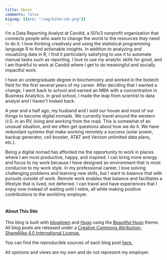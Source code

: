 ```yaml
---
title: About
comments: false
bigimg: [{src: "/img/bikeride.png"}]
---
```


I’m a Data Reporting Analyst at Candid, a 501c3 nonprofit organization that connects people who want to change the world to the resources they need to do it. I love thinking creatively and using the statistical programming language R to find actionable insights. In addition to analyzing and visualizing data in R, I find it particularly satisfying to use it to automate manual tasks such as reporting. I love to use my analytic skills for good, and I am thankful to work at Candid where I get to do meaningful and socially impactful work.

I have an undergraduate degree in biochemistry and worked in the biotech field for the first several years of my career. After deciding that I wanted a change, I went back to school and earned an MBA with a concentration in Business Analytics. In grad school, I made the leap from scientist to data analyst and I haven't looked back. 

A year and a half ago, my husband and I sold our house and most of our things to become digital nomads. We currently travel around the western U.S. in an RV, living and working from the road. This is somewhat of an unusual situation, and we often get questions about how we do it. We have redundant systems that make working remotely a success (solar power, backup generator, cell booster, AT&T and Verizon unlimited data plans, etc.). 

Being a digital nomad has afforded me the opportunity to work in places where I am most productive, happy, and inspired. I can bring more energy and focus to my work because I have designed an environment that is most conducive to my work style. In my professional career, I love solving challenging problems and learning new skills, but I want to balance that with pursuits outside of work. Remote work enables that balance and facilitates a lifestyle that is lived, not deferred. I can travel and have experiences that I enjoy now instead of waiting until I retire, all while making positive contributions to the world/my employer.
<br><br>
#### About This Site

This blog is built with [blogdown](https://github.com/rstudio/blogdown) and [Hugo](https://gohugo.io) using the [Beautiful Hugo](https://github.com/halogenica/beautifulhugo) theme. All blog posts are released under a [Creative Commons Attribution-ShareAlike 4.0 International License.](https://creativecommons.org/licenses/by-sa/4.0/)

You can find the reproducible sources of each blog post [here.](https://github.com/jennaallen/blog_by_hugo/tree/master/content/post)

All opinions and views are my own and do not represent my employer.

